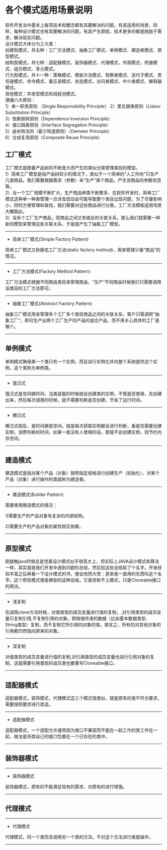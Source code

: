 各个模式适用场景说明
===
软件开发当中基本上每项技术和概念都有其要解决的问题，有其适用的场景，同样，每种设计模式也有其要解决的问题，有其产生原因，技术更多的都是脱胎于需求，解决现实问题。  
设计模式大体分为三大类：  
创建型模式，共五种：工厂方法模式、抽象工厂模式、单例模式、建造者模式、原型模式。  
结构型模式，共七种：适配器模式、装饰器模式、代理模式、外观模式、桥接模式、组合模式、享元模式。  
行为型模式，共十一种：策略模式、模板方法模式、观察者模式、迭代子模式、责任链模式、命令模式、备忘录模式、状态模式、访问者模式、中介者模式、解释器模式。  
其他模式：并发型模式和线程池模式。  
遵循六大原则：  
1）单一职责原则  （Single Responsibility Principle）
2）里氏替换原则（Liskov Substitution Principle）  
3）依赖倒转原则（Dependence Inversion Principle）  
4）接口隔离原则（Interface Segregation Principle）  
5）迪米特法则（最少知道原则）（Demeter Principle）  
6）合成复用原则（Composite Reuse Principle）  

工厂模式
-----
工厂模式是随着产品树的不断庞大而产生的类似分类管理类目的模型。  
1）简单工厂模型是指产品树较少的情况下，类似于一个简单的“人工作坊”只生产几类商品，我们需要根据需求（参数）来“生产”某个商品，产生该商品的参数信息等。  
2）当一个工厂规模不断扩大，生产商品种类不断繁多，在软件开发时，简单工厂模式这种单一种类管理一旦涉及改动会可能导致整个类目出现问题，为了尽量影响小，同时方便管理和查找，我们需要对这些商品进行分类，工厂方法模板适用场景大概既此。  
3）当多个工厂生产商品，而商品之间又有彼此的关联关系，那么我们就需要一种新的模型来管理这些关联关系，于是就产生了抽象工厂模型。  
***
* 简单工厂模式(Simple Factory Pattern)

简单工厂模式又称静态工厂方法(static factory method)，用来管理少量“商品”的情况。
***

* 工厂方法模式(Factory Method Pattern)


工厂方法模式根据不同商品类目来管理商品，“生产”不同商品时候我们只需要调用该类目的工厂方法即可。
***

* 抽象工厂模式(Abstract Factory Pattern)

抽象工厂模式用来管理多个工厂多个类目商品之间的关联关系，客户只需调用“抽象工厂”，即可生产出两个工厂生产的产品的组合产品，而不用关心具体的工厂是哪个。
***

单例模式
-----
单例模式确保某一个类只有一个实例，而且自行实例化并向整个系统提供这个实例。这个类称为单例类。
***
* 饿汉式

饿汉式是空间换时间，当类装载的时候就会创建类的实例，不管是否使用，先创建出来，然后每次调用的时候，就不需要判断是否创建，节省了运行时间。
***
* 懒汉式

懒汉式相反，是时间换取空间，就是每次获取实例都会进行判断，看是否需要创建实例，浪费判断的时间，如果一直没有人使用的话，那就不会创建实例，则节约内存空间。
***

建造模式
-----
建造模式是指对某个产品（对象）按照指定规格进行创建生产（初始化），对某个产品（对象）进行操作的类就称为建造者。
***
* 建造模式(Builder Pattern)

需要使用建造模式的情况：

1)需要生产的产品对象有复杂的内部结构。

2)需要生产的产品对象的属性相互依赖。
***

原型模式
-----
刚接触java时候总是觉着设计模式似乎很高大上，但实际上JAVA设计模式和算法一样，其实就是我们开发中遇到问题的总结，然后给这些总结起了个名字。开发经验丰富之后再看一下设计模式的书，便会恍然大悟：原来我一直用的东西叫这个名字。这个原型模式便是典型的这种总结，它甚至称不上模式，只是Cloneable接口的用法。
***
* 浅复制

在调用clone方法时候，对值类型的成员变量进行值的复制，,对引用类型的成员变量只复制引用,不复制引用的对象。即按值传递的数据（比如基本数据类型、String类型）复制，而不复制它所引用的对象的值，换言之，所有的对其他对象的引用都仍然指向原来的对象。
***
* 深复制

对值类型的成员变量进行值的复制,对引用类型的成员变量也进行引用对象的复制，这就需要引用类型的成员类也要重写Cloneable接口。
***

适配器模式
-----
适配器模式，装饰模式，代理模式这三个模式很类似，就是原有的类不符合要求，需要按照要求进行改造。
***
* 适配器模式

适配器模式，一个适配允许通常因为接口不兼容而不能在一起工作的类工作在一起，做法是将类自己的接口包裹在一个已存在的类中。
***
装饰器模式
-----
***
* 装饰器模式

装饰器模式，原有的不能满足现有的需求，对原有的进行增强。
***

代理模式
-----
***
* 代理模式

代理模式，同一个类而去调用另一个类的方法，不对这个方法进行直接操作。
***
